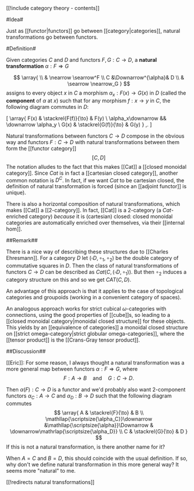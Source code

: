 <div class="rightHandSide toc">
[[!include category theory - contents]]
</div>


#Idea#

Just as [[functor|functors]] go between [[category|categories]], natural transformations go between functors.

#Definition#

Given categories $C$ and $D$ and functors $F, G:C \to D,$ a __natural transformation__ $\alpha:F \Rightarrow G$ 

$$
  \array{
    \\
    & \nearrow \searrow^F
    \\
    C
    &\Downarrow^{\alpha}&
    D
    \\
    & \searrow \nearrow_G
  }
$$
assigns to every object $x$ in $C$ a morphism 
$\alpha_x:F(x) \to G(x)$ in $D$ (called the __component__ of $\alpha$ at $x$) such that for any morphism $f:x \to y$ in $C$, the following diagram commutes in $D$:

\[ 
  \array{ 
    F(x) 
    & 
    \stackrel{F(f)}{\to} 
    & 
    F(y) 
    \\ 
    \alpha_x\downarrow 
    && 
    \downarrow \alpha_y 
    \\ G(x) 
    & 
    \stackrel{G(f)}{\to} & G(y) 
  }
  \,. 
\] 

Natural transformations between functors $C \to D$ compose in the obvious way
and functors $F : C \to D$ with natural transformations between them form the [[functor category]] 
$$
  [C,D]
$$ 
The notation alludes to the fact that this makes [[Cat]] a [[closed monoidal category]].  Since $Cat$ is in fact a [[cartesian closed category]], another common notation is $D^C$.  In fact, if we want $Cat$ to be cartesian closed, the definition of natural transformation is forced (since an [[adjoint functor]] is unique).

There is also a horizontal composition of natural transformations, which makes [[Cat]] a [[2-category]]. In fact, [[Cat]] is a 2-category (a $Cat$-enriched category) _because_ it is (cartesian) closed: closed monoidal categories are automatically enriched over themselves, via their [[internal hom]]. 

##Remark##

There is a nice way of describing these structures due to [[Charles Ehresmann]]. For a category $D$ let $(\square D,\circ_1,\circ_2)$  be the double category of commutative squares in $D$. Then the class of natural transformations of functors $C \to D$ can be described as $Cat(C,(\square D,\circ_1))$. But then $\circ_2$ induces a category structure on this and so we get $CAT(C,D)$. 

An advantage of this approach is that it applies to the case of topological categories and groupoids (working in a convenient category of spaces). 

An analogous approach works for strict cubical $\omega$-categories with connections, using the good properties of [[cube]]s, so leading to a [[closed monoidal category|monoidal closed structure]] for these objects. This yields by an [[equivalence of categories]] a monoidal closed structure on [[strict omega-category|strict globular omega-categories]], where the [[tensor product]] is the [[Crans-Gray tensor product]]. 

##Discussion##

[[Eric]]: For some reason, I always thought a natural transformation was a more general map between functors $\alpha:F\Rightarrow G$, where
$$F:A\to B\quad\text{and}\quad G:C\to D.$$

Then $\alpha(F):C\to D$ is a functor and we'd probably also want 2-component functors $\alpha_C:A\to C$ and $\alpha_D:B\to D$ such that the following diagram commutes
$$ 
  \array{ 
    A 
    & 
    \stackrel{F}{\to} 
    & 
    B 
    \\ 
    \mathllap{\scriptsize{\alpha_C}}\downarrow 
    &\mathllap{\scriptsize{\alpha}}\Downarrow & 
    \downarrow\mathrlap{\scriptsize{\alpha_D}}
    \\ C 
    & 
    \stackrel{G}{\to} & D 
  }
$$
If this is not a natural transformation, is there another name for it?

When $A = C$ and $B = D$, this should coincide with the usual definition. If so, why don't we define natural transformation in this more general way? It seems more "natural" to me.

[[!redirects natural transformations]]